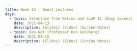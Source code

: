 ```yaml
---
title: Week 13 - Guest Lectures
days:
  - topic: Structure from Motion and SLAM II (Amay Saxena)
    date: 2021-04-13
    description: (Slides) (Video) (Scribe Notes)
  - topic: Dex-Net (Professor Ken Goldberg)
    date: 2021-04-15
    description: (Slides) (Video) (Scribe Notes)
---
```


